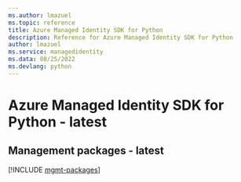 ```yaml
---
ms.author: lmazuel
ms.topic: reference
title: Azure Managed Identity SDK for Python
description: Reference for Azure Managed Identity SDK for Python
author: lmazuel
ms.service: managedidentity
ms.data: 08/25/2022
ms.devlang: python
---
```

# Azure Managed Identity SDK for Python - latest

## Management packages - latest
[!INCLUDE [mgmt-packages](managed-identity-mgmt-index.md)]